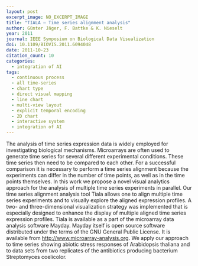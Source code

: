 ```yaml
---
layout: post
excerpt_image: NO_EXCERPT_IMAGE
title: "TIALA — Time series alignment analysis"
author: Günter Jäger, F. Battke & K. Nieselt
year: 2011
journal: IEEE Symposium on Biological Data Visualization
doi: 10.1109/BIOVIS.2011.6094048
date: 2011-10-23
citation_count: 10
categories:
  - integration of AI
tags:
  - continuous process
  - all time-series
  - chart type
  - direct visual mapping
  - line chart
  - multi-view layout
  - explicit temporal encoding
  - 2D chart
  - interactive system
  - integration of AI
---
```

The analysis of time series expression data is widely employed for investigating biological mechanisms. Microarrays are often used to generate time series for several different experimental conditions. These time series then need to be compared to each other. For a successful comparison it is necessary to perform a time series alignment because the experiments can differ in the number of time points, as well as in the time points themselves. In this work we propose a novel visual analytics approach for the analysis of multiple time series experiments in parallel. Our time series alignment analysis tool Tiala allows one to align multiple time series experiments and to visually explore the aligned expression profiles. A two- and three-dimensional visualization strategy was implemented that is especially designed to enhance the display of multiple aligned time series expression profiles. Tiala is available as a part of the microarray data analysis software Mayday. Mayday itself is open source software distributed under the terms of the GNU General Public License. It is available from http://www.microarray-analysis.org. We apply our approach to time series showing abiotic stress responses of Arabidopsis thaliana and to data sets from two replicates of the antibiotics producing bacterium Streptomyces coelicolor.
